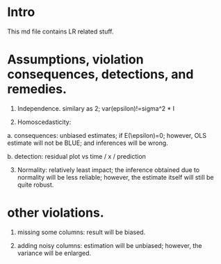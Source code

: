 
# Intro
This md file contains LR related stuff.

# Assumptions, violation consequences, detections, and remedies.

1. Independence. similary as 2; var(epsilon)!=sigma^2 * I

2. Homoscedasticity: 

  a. consequences: unbiased estimates; if E(\epsilon)=0;
however, OLS estimate will not be BLUE; and inferences will be
wrong.

  b. detection: residual plot vs time / x / prediction


3. Normality: relatively least impact; 
the inference obtained due to normality will be less reliable;
however, the estimate itself will still be quite robust.


# other violations.

1. missing some columns: result will be biased.

2. adding noisy columns: estimation will be unbiased; however, the variance will be enlarged.

